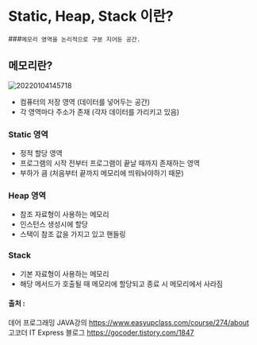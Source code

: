 # Static, Heap, Stack 이란?

###`메모리 영역을 논리적으로 구분 지어둔 공간.`

 ## 메모리란?

![20220104145718](https://user-images.githubusercontent.com/78770230/148015803-56ca7934-598b-465a-b603-be884311d749.jpg)

- 컴퓨터의 저장 영역 (데이터를 넣어두는 공간)
- 각 영역마다 주소가 존재 (각자 데이터를 가리키고 있음)

### Static 영역

- 정적 할당 영역
- 프로그램의 시작 전부터 프로그램이 끝날 때까지 존재하는 영역
- 부하가 큼 (처음부터 끝까지 메모리에 띄워놔야하기 때문)

### Heap 영역

- 참조 자료형이 사용하는 메모리
- 인스턴스 생성시에 할당
- 스택이 참조 값을 가지고 있고 핸들링

### Stack

- 기본 자료형이 사용하는 메모리
- 해당 메서드가 호출될 때 메모리에 할당되고 종료 시 메모리에서 사라짐




#### 출처 : 
데어 프로그래밍 JAVA강의 <https://www.easyupclass.com/course/274/about>  
고코더 IT Express 블로그 <https://gocoder.tistory.com/1847>
